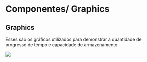 # Componentes/ Graphics

## Graphics

Esses são os gráficos utilizados para demonstrar a quantidade de progresso de tempo e
capacidade de armazenamento.

![](../_media/images/graphics1.png)
